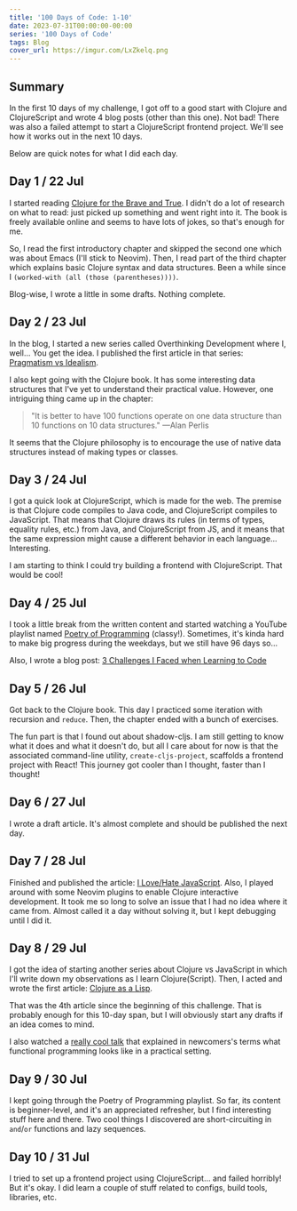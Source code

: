 ```yaml
---
title: '100 Days of Code: 1-10'
date: 2023-07-31T00:00:00-00:00
series: '100 Days of Code'
tags: Blog
cover_url: https://imgur.com/LxZkelq.png
---
```


## Summary

In the first 10 days of my challenge, I got off to a good start with Clojure and ClojureScript and wrote 4 blog posts (other than this one). Not bad! There was also a failed attempt to start a ClojureScript frontend project. We'll see how it works out in the next 10 days.

Below are quick notes for what I did each day.

## Day 1 / 22 Jul

I started reading [Clojure for the Brave and True](https://www.braveclojure.com/clojure-for-the-brave-and-true/). I didn't do a lot of research on what to read: just picked up something and went right into it. The book is freely available online and seems to have lots of jokes, so that's enough for me.

So, I read the first introductory chapter and skipped the second one which was about Emacs (I'll stick to Neovim). Then, I read part of the third chapter which explains basic Clojure syntax and data structures. Been a while since I `(worked-with (all (those (parentheses))))`.

Blog-wise, I wrote a little in some drafts. Nothing complete.

## Day 2 / 23 Jul

In the blog, I started a new series called Overthinking Development where I, well... You get the idea. I published the first article in that series: [Pragmatism vs Idealism](/posts/pragmatism-vs-idealism.html).

I also kept going with the Clojure book. It has some interesting data structures that I've yet to understand their practical value. However, one intriguing thing came up in the chapter:

> "It is better to have 100 functions operate on one data structure than 10 functions on 10 data structures." —Alan Perlis

It seems that the Clojure philosophy is to encourage the use of native data structures instead of making types or classes.

## Day 3 / 24 Jul

I got a quick look at ClojureScript, which is made for the web. The premise is that Clojure code compiles to Java code, and ClojureScript compiles to JavaScript. That means that Clojure draws its rules (in terms of types, equality rules, etc.) from Java, and ClojureScript from JS, and it means that the same expression might cause a different behavior in each language... Interesting.

I am starting to think I could try building a frontend with ClojureScript. That would be cool!

## Day 4 / 25 Jul

I took a little break from the written content and started watching a YouTube playlist named [Poetry of Programming](https://www.youtube.com/playlist?list=PLI-mrGTUXmHXeKhy6UGdDxIKwM8L4MTbq) (classy!). Sometimes, it's kinda hard to make big progress during the weekdays, but we still have 96 days so...

Also, I wrote a blog post: [3 Challenges I Faced when Learning to Code](/posts/3-challenges-i-faced-when-learning-to-code.html)

## Day 5 / 26 Jul

Got back to the Clojure book. This day I practiced some iteration with recursion and `reduce`. Then, the chapter ended with a bunch of exercises.

The fun part is that I found out about shadow-cljs. I am still getting to know what it does and what it doesn't do, but all I care about for now is that the associated command-line utility, `create-cljs-project`, scaffolds a frontend project with React! This journey got cooler than I thought, faster than I thought!

## Day 6 / 27 Jul

I wrote a draft article. It's almost complete and should be published the next day.

## Day 7 / 28 Jul

Finished and published the article: [I Love/Hate JavaScript](/posts/i-love-hate-js.html). Also, I played around with some Neovim plugins to enable Clojure interactive development. It took me so long to solve an issue that I had no idea where it came from. Almost called it a day without solving it, but I kept debugging until I did it.

## Day 8 / 29 Jul

I got the idea of starting another series about Clojure vs JavaScript in which I'll write down my observations as I learn Clojure(Script). Then, I acted and wrote the first article: [Clojure as a Lisp](/posts/clojure-as-a-lisp.html).

That was the 4th article since the beginning of this challenge. That is probably enough for this 10-day span, but I will obviously start any drafts if an idea comes to mind.

I also watched a [really cool talk](https://www.youtube.com/watch?v=vK1DazRK_a0) that explained in newcomers's terms what functional programming looks like in a practical setting.

## Day 9 / 30 Jul

I kept going through the Poetry of Programming playlist. So far, its content is beginner-level, and it's an appreciated refresher, but I find interesting stuff here and there. Two cool things I discovered are short-circuiting in `and`/`or` functions and lazy sequences.

## Day 10 / 31 Jul

I tried to set up a frontend project using ClojureScript... and failed horribly! But it's okay. I did learn a couple of stuff related to configs, build tools, libraries, etc.
